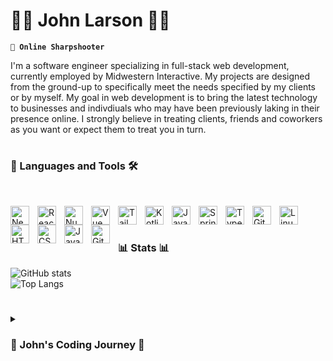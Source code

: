 # 👾👾 John Larson 👾👾

**`🎯 Online Sharpshooter`**

I'm a software engineer specializing in full-stack web development, currently employed by Midwestern Interactive. My projects are designed from the ground-up to specifically meet the needs specified by my clients or by myself. My goal in web development is to bring the latest technology to businesses and indivdiuals who may have been previously laking in their presence online. I strongly believe in treating clients, friends and coworkers as you want or expect them to treat you in turn.
<br />
#

### 🧰 Languages and Tools 🛠️
<br />


<img align="left" alt="Next" width="30px" style="padding-right:10px;" src="https://cdn.jsdelivr.net/gh/devicons/devicon/icons/nextjs/nextjs-original.svg" /><img align="left" alt="React" width="30px" style="padding-right:10px;" src="https://cdn.jsdelivr.net/gh/devicons/devicon/icons/react/react-original.svg" />
<img align="left" alt="Nuxt" width="30px" style="padding-right:10px;" src="https://cdn.jsdelivr.net/gh/devicons/devicon/icons/nuxtjs/nuxtjs-original.svg" />
<img align="left" alt="Vue" width="30px" style="padding-right:10px;" src="https://cdn.jsdelivr.net/gh/devicons/devicon/icons/vuejs/vuejs-original.svg" />
<img align="left" alt="Tailwind" width="30px" style="padding-right:10px;" src="https://cdn.jsdelivr.net/gh/devicons/devicon/icons/tailwindcss/tailwindcss-plain.svg" />
<img align="left" alt="Kotlin" width="30px" style="padding-right:10px;" src="https://cdn.jsdelivr.net/gh/devicons/devicon/icons/kotlin/kotlin-original.svg" />
<img align="left" alt="Java" width="30px" style="padding-right:10px;" src="https://cdn.jsdelivr.net/gh/devicons/devicon/icons/java/java-original.svg"/>
<img align="left" alt="Spring" width="30px" style="padding-right:10px;" src="https://cdn.jsdelivr.net/gh/devicons/devicon/icons/spring/spring-original.svg" />
<img align="left" alt="TypeScript" width="30px" style="padding-right:10px;" src="https://cdn.jsdelivr.net/gh/devicons/devicon/icons/typescript/typescript-plain.svg" />
<img align="left" alt="Git" width="30px" style="padding-right:10px;" src="https://cdn.jsdelivr.net/gh/devicons/devicon/icons/git/git-original.svg" />
<img align="left" alt="Linux" width="30px" style="padding-right:10px;" src="https://cdn.jsdelivr.net/gh/devicons/devicon/icons/linux/linux-original.svg" />
<img align="left" alt="HTML" width="30px" style="padding-right:10px;" src="https://cdn.jsdelivr.net/gh/devicons/devicon/icons/html5/html5-plain.svg" />
<img align="left" alt="CSS" width="30px" style="padding-right:10px;" src="https://cdn.jsdelivr.net/gh/devicons/devicon/icons/css3/css3-plain.svg" />
<img align="left" alt="JavaScript" width="30px" style="padding-right:10px;" src="https://cdn.jsdelivr.net/gh/devicons/devicon/icons/javascript/javascript-plain.svg" />
<img align="left" alt="GitHub" width="30px" style="padding-right:10px;" src="https://cdn.jsdelivr.net/gh/devicons/devicon/icons/github/github-original.svg" />
<br />

#

### 📊 Stats 📊


![GitHub stats](https://github-readme-stats-pink-six-36.vercel.app/api?username=JLarsonMWI&show_icons=true&count_private=true&include_all_commits=false&theme=dracula&bg_color=22272e&hide_border=true&show=prs_merged,prs_merged_percentage&hide=contribs,issues&hide_rank=true&custom_title=JLarsonMWI's&nbsp;2024&nbsp;GitHub&nbsp;Stats)<br/>
![Top Langs](https://github-readme-stats-pink-six-36.vercel.app/api/top-langs/?username=JLarsonMWI&layout=donut&count_private=true&include_all_commits=true&theme=dracula&bg_color=22272e&hide_border=true&langs_count=20&hide=css,html&hide_progress=true)
<br/>

#

<details>
 <summary><h3>🚨 John's Coding Journey 🚨</h3></summary>
   I started my coding journey in college, building rudimentary and basic responsive websites using vanilla HTML and CSS. I learned javascript in one of my classes and coded simple in-browser games and eventually started adding basic functionality to these websites. My journey progressed to creating and fixing Minecraft plugins using Java for a server to improve the ease of management. I joined the workforce in 2013 and immediately put my skills to use finding avenues within the company I was working for to not only show off my own abilities, but learn more about their processes and grow in .NET e-commerce website creation for our clients. I started freelancing in 2014, where I helped build apps and websites for businesses using Javascript, PHP and Wordpress, including maintaining and innovating a website for an online sports journalism company I founded (South MS Sports 2013-2018). I increased my development skills and applied them mostly to contract work while working as a Network Engineer from 2017 til 2021, when I finally broke back into web development professionally. I was given sole responsibility for over 65 client websites while working for the company, and I also started applying my knowledge of React and other web technologies to ongoing active development. I transitioned quickly to roles solely focused on web development and in 2022, I finally ended up at where I can finally call home - Midwestern Interactive. Today my side projects include creating scalable and robust backend APIs for content management, creating a personal-use online cookbook app to preserve valuable family recipes, and creating other useful web apps and programs in Kotlin, like a no-frills budgeting apps, an online reloading aide and even an upcoming online media platform for news, weather and sports journalism. My hobbies include hiking, camping, survival, shooting and ham radio. 

[website]: https://jjlarson.com
